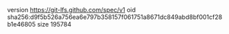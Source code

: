 version https://git-lfs.github.com/spec/v1
oid sha256:d9f5b526a756ea6e797b358157f061751a8671dc849abd8bf001cf28b1e46805
size 195784
